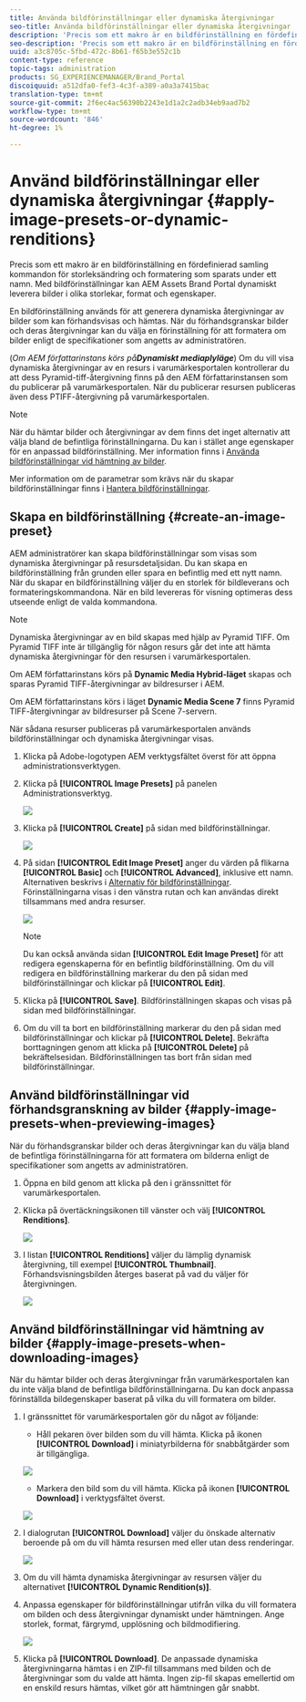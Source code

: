 ```yaml
---
title: Använda bildförinställningar eller dynamiska återgivningar
seo-title: Använda bildförinställningar eller dynamiska återgivningar
description: 'Precis som ett makro är en bildförinställning en fördefinierad samling kommandon för storleksändring och formatering som sparats under ett namn. Med bildförinställningar kan AEM Assets Brand Portal dynamiskt leverera bilder i olika storlekar, format och egenskaper. '
seo-description: 'Precis som ett makro är en bildförinställning en fördefinierad samling kommandon för storleksändring och formatering som sparats under ett namn. Med bildförinställningar kan AEM Assets Brand Portal dynamiskt leverera bilder i olika storlekar, format och egenskaper. '
uuid: a3c8705c-5fbd-472c-8b61-f65b3e552c1b
content-type: reference
topic-tags: administration
products: SG_EXPERIENCEMANAGER/Brand_Portal
discoiquuid: a512dfa0-fef3-4c3f-a389-a0a3a7415bac
translation-type: tm+mt
source-git-commit: 2f6ec4ac56390b2243e1d1a2c2adb34eb9aad7b2
workflow-type: tm+mt
source-wordcount: '846'
ht-degree: 1%

---
```



# Använd bildförinställningar eller dynamiska återgivningar {#apply-image-presets-or-dynamic-renditions}

Precis som ett makro är en bildförinställning en fördefinierad samling kommandon för storleksändring och formatering som sparats under ett namn. Med bildförinställningar kan AEM Assets Brand Portal dynamiskt leverera bilder i olika storlekar, format och egenskaper.

En bildförinställning används för att generera dynamiska återgivningar av bilder som kan förhandsvisas och hämtas. När du förhandsgranskar bilder och deras återgivningar kan du välja en förinställning för att formatera om bilder enligt de specifikationer som angetts av administratören.

(*Om AEM författarinstans körs på&#x200B;**Dynamiskt mediaplyläge***) Om du vill visa dynamiska återgivningar av en resurs i varumärkesportalen kontrollerar du att dess Pyramid-tiff-återgivning finns på den AEM författarinstansen som du publicerar på varumärkesportalen. När du publicerar resursen publiceras även dess PTIFF-återgivning på varumärkesportalen.

>[!NOTE]
>
>När du hämtar bilder och återgivningar av dem finns det inget alternativ att välja bland de befintliga förinställningarna. Du kan i stället ange egenskaper för en anpassad bildförinställning. Mer information finns i [Använda bildförinställningar vid hämtning av bilder](../using/brand-portal-image-presets.md#main-pars-text-1403412644).


Mer information om de parametrar som krävs när du skapar bildförinställningar finns i [Hantera bildförinställningar](https://docs.adobe.com/docs/en/AEM/6-0/administer/integration/dynamic-media/image-presets.html).

## Skapa en bildförinställning {#create-an-image-preset}

AEM administratörer kan skapa bildförinställningar som visas som dynamiska återgivningar på resursdetaljsidan. Du kan skapa en bildförinställning från grunden eller spara en befintlig med ett nytt namn. När du skapar en bildförinställning väljer du en storlek för bildleverans och formateringskommandona. När en bild levereras för visning optimeras dess utseende enligt de valda kommandona.

>[!NOTE]
>
>Dynamiska återgivningar av en bild skapas med hjälp av Pyramid TIFF. Om Pyramid TIFF inte är tillgänglig för någon resurs går det inte att hämta dynamiska återgivningar för den resursen i varumärkesportalen.
>
>Om AEM författarinstans körs på **Dynamic Media Hybrid-läget** skapas och sparas Pyramid TIFF-återgivningar av bildresurser i AEM.
>
>Om AEM författarinstans körs i läget **Dynamic Media Scene 7** finns Pyramid TIFF-återgivningar av bildresurser på Scene 7-servern.
>
>När sådana resurser publiceras på varumärkesportalen används bildförinställningar och dynamiska återgivningar visas.


1. Klicka på Adobe-logotypen AEM verktygsfältet överst för att öppna administrationsverktygen.

1. Klicka på **[!UICONTROL Image Presets]** på panelen Administrationsverktyg.

   ![](assets/admin-tools-panel-4.png)

1. Klicka på **[!UICONTROL Create]** på sidan med bildförinställningar.

   ![](assets/image_preset_homepage.png)

1. På sidan **[!UICONTROL Edit Image Preset]** anger du värden på flikarna **[!UICONTROL Basic]** och **[!UICONTROL Advanced]**, inklusive ett namn. Alternativen beskrivs i [Alternativ för bildförinställningar](https://docs.adobe.com/docs/en/AEM/6-0/administer/integration/dynamic-media/image-presets.html#Image%20preset%20options). Förinställningarna visas i den vänstra rutan och kan användas direkt tillsammans med andra resurser.

   ![](assets/image_preset_create.png)

   >[!NOTE]
   >
   >Du kan också använda sidan **[!UICONTROL Edit Image Preset]** för att redigera egenskaperna för en befintlig bildförinställning. Om du vill redigera en bildförinställning markerar du den på sidan med bildförinställningar och klickar på **[!UICONTROL Edit]**.

1. Klicka på **[!UICONTROL Save]**. Bildförinställningen skapas och visas på sidan med bildförinställningar.
1. Om du vill ta bort en bildförinställning markerar du den på sidan med bildförinställningar och klickar på **[!UICONTROL Delete]**. Bekräfta borttagningen genom att klicka på **[!UICONTROL Delete]** på bekräftelsesidan. Bildförinställningen tas bort från sidan med bildförinställningar.

## Använd bildförinställningar vid förhandsgranskning av bilder {#apply-image-presets-when-previewing-images}

När du förhandsgranskar bilder och deras återgivningar kan du välja bland de befintliga förinställningarna för att formatera om bilderna enligt de specifikationer som angetts av administratören.

1. Öppna en bild genom att klicka på den i gränssnittet för varumärkesportalen.
1. Klicka på övertäckningsikonen till vänster och välj **[!UICONTROL Renditions]**.

   ![](assets/image-preset-previewrenditions.png)

1. I listan **[!UICONTROL Renditions]** väljer du lämplig dynamisk återgivning, till exempel **[!UICONTROL Thumbnail]**. Förhandsvisningsbilden återges baserat på vad du väljer för återgivningen.

   ![](assets/image-preset-previewrenditionthumbnail.png)

## Använd bildförinställningar vid hämtning av bilder {#apply-image-presets-when-downloading-images}

När du hämtar bilder och deras återgivningar från varumärkesportalen kan du inte välja bland de befintliga bildförinställningarna. Du kan dock anpassa förinställda bildegenskaper baserat på vilka du vill formatera om bilder.

1. I gränssnittet för varumärkesportalen gör du något av följande:

   * Håll pekaren över bilden som du vill hämta. Klicka på ikonen **[!UICONTROL Download]** i miniatyrbilderna för snabbåtgärder som är tillgängliga.

   ![](assets/downloadsingleasset.png)

   * Markera den bild som du vill hämta. Klicka på ikonen **[!UICONTROL Download]** i verktygsfältet överst.

   ![](assets/downloadassets.png)

1. I dialogrutan **[!UICONTROL Download]** väljer du önskade alternativ beroende på om du vill hämta resursen med eller utan dess renderingar.

   ![](assets/donload-assets-dialog.png)

1. Om du vill hämta dynamiska återgivningar av resursen väljer du alternativet **[!UICONTROL Dynamic Rendition(s)]**.
1. Anpassa egenskaper för bildförinställningar utifrån vilka du vill formatera om bilden och dess återgivningar dynamiskt under hämtningen. Ange storlek, format, färgrymd, upplösning och bildmodifiering.

   ![](assets/dynamicrenditions.png)

1. Klicka på **[!UICONTROL Download]**. De anpassade dynamiska återgivningarna hämtas i en ZIP-fil tillsammans med bilden och de återgivningar som du valde att hämta. Ingen zip-fil skapas emellertid om en enskild resurs hämtas, vilket gör att hämtningen går snabbt.
